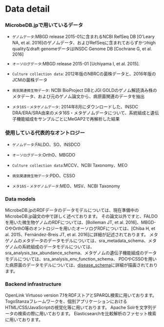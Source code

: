 # Data detail
### MicrobeDB.jpで用いているデータ
+   `ゲノムデータ`:MBGD release 2015-01に含まれるNCBI RefSeq DB [O'Leary NA, et al. 2016]のゲノムデータ、およびRefSeqに含まれておらずかつhigh qualityなdraft genomeデータはINSDC Genome DB [Cochrane G, et al. 2016]

+   `オーソログデータ`:MBGD release 2015-01 [Uchiyama I, et al. 2015].

+   `Culture collection data`: 2012年版のNBRCの菌株データと、2016年版のJCMの菌株データ

+   `病気関連微生物データ`: NCBI BioProject DBとJGI GOLDのゲノム解読済み株のメタデータ、および元のゲノム論文から、病原菌関連のデータを抽出

+   `メタ16S・メタゲノムデータ`: 2014年8月にダウンロードした、INSDC DRA/ERA/SRA由来のメタ16S・メタゲノムデータについて、系統組成と遺伝子機能組成をサンプルごとにMeGAP2で再解析した結果

### 使用している代表的なオントロジー
+   `ゲノムデータ`:FALDO、SO、INSDCO

+   `オーソログデータ`:OrthO、MBGDO

+   `Culture collection data`:MCCV、NCBI Taxonomy、MEO

+   `病気関連微生物データ`:PDO、CSSO

+   `メタ16S・メタゲノムデータ`:MEO、MSV、NCBI Taxonomy

### Data models
MicrobeDB.jpのRDFデータのデータモデルについては、現在準備中のMicrobeDB.jp論文の中で詳しく述べております。
その論文以外ですと、FALDOを用いた微生物ゲノムのRDFについては、[Bolleman JT, et al. 2016]、MBGD-OやOrthO等のオントロジーを用いたオーソログRDFについては、[Chiba H, et al. 2015、Fernández-Breis JT, et al. 2016]に詳細が記述されております。
メタゲノムのメタデータのデータモデルについては、sra_metadata_schema、メタゲノムの系統組成のデータモデルについては、sra_analysis_tax_abundance_schema、メタゲノムの遺伝子機能組成のデータモデルについては、sra_analysis_env_function_schema、
PDOやCSSOを用いた病原菌のデータモデルについては、[disease_schema](https://github.com/MicrobeDBjp/document/blob/master/Figures/disease_schema.png)に詳細が描画されております。

### Backend infrastructure
OpenLink Virtuoso version 7.1をRDFストアとSPARQL検索に用いております。
TogoStanzaフレームワークを、個別アプリケーションにおけるHTML/CSS/JavaScriptの視覚化等に用いております。
Apache Solrを文字列データの検索の際に用いております。
Elasticsearchを比較解析のファセット検索に用いております。
